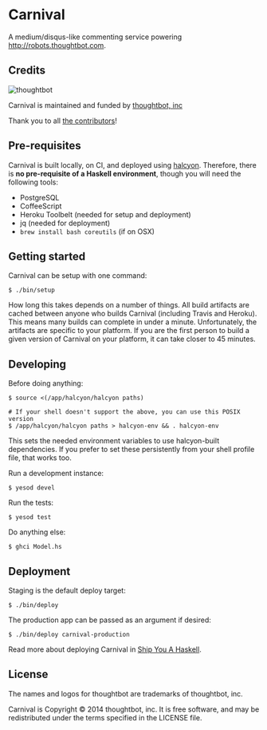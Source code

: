 # Carnival

A medium/disqus-like commenting service powering http://robots.thoughtbot.com.

## Credits

![thoughtbot](http://thoughtbot.com/logo.png)

Carnival is maintained and funded by [thoughtbot, inc](http://thoughtbot.com/community)

Thank you to all [the contributors](https://github.com/thoughtbot/carnival/contributors)!

## Pre-requisites

Carnival is built locally, on CI, and deployed using [halcyon][]. Therefore,
there is **no pre-requisite of a Haskell environment**, though you will need the
following tools:

- PostgreSQL
- CoffeeScript
- Heroku Toolbelt (needed for setup and deployment)
- jq (needed for deployment)
- `brew install bash coreutils` (if on OSX)

[halcyon]: https://halcyon.sh/

## Getting started

Carnival can be setup with one command:

```
$ ./bin/setup
```

How long this takes depends on a number of things. All build artifacts are
cached between anyone who builds Carnival (including Travis and Heroku). This
means many builds can complete in under a minute. Unfortunately, the artifacts
are specific to your platform. If you are the first person to build a given
version of Carnival on your platform, it can take closer to 45 minutes.

## Developing

Before doing anything:

```
$ source <(/app/halcyon/halcyon paths)

# If your shell doesn't support the above, you can use this POSIX version
$ /app/halcyon/halcyon paths > halcyon-env && . halcyon-env
```

This sets the needed environment variables to use halcyon-built dependencies. If
you prefer to set these persistently from your shell profile file, that works
too.

Run a development instance:

```
$ yesod devel
```

Run the tests:

```
$ yesod test
```

Do anything else:

```
$ ghci Model.hs
```

## Deployment

Staging is the default deploy target:

```
$ ./bin/deploy
```

The production app can be passed as an argument if desired:

```
$ ./bin/deploy carnival-production
```

Read more about deploying Carnival in [Ship You A Haskell][ship-you].

[ship-you]: http://robots.thoughtbot.com/ship-you-a-haskell

## License

The names and logos for thoughtbot are trademarks of thoughtbot, inc.

Carnival is Copyright © 2014 thoughtbot, inc. It is free software, and may be
redistributed under the terms specified in the LICENSE file.
